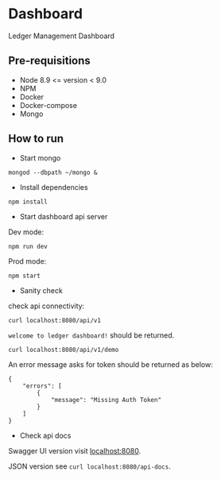# Dashboard

Ledger Management Dashboard

## Pre-requisitions

* Node 8.9 <= version < 9.0
* NPM
* Docker
* Docker-compose
* Mongo

## How to run

* Start mongo

```
mongod --dbpath ~/mongo &
```

* Install dependencies

```
npm install
```

* Start dashboard api server

Dev mode:

```
npm run dev
```

Prod mode:

```
npm start
```

* Sanity check

check api connectivity:

```
curl localhost:8080/api/v1
```

`welcome to ledger dashboard!` should be returned.

```
curl localhost:8080/api/v1/demo
```

An error message asks for token should be returned as below:

```
{
    "errors": [
        {
            "message": "Missing Auth Token"
        }
    ]
}
```

* Check api docs

Swagger UI version visit [localhost:8080](localhost:8080).

JSON version see `curl localhost:8080/api-docs`.

